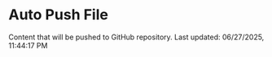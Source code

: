 # Auto Push File

Content that will be pushed to GitHub repository.
Last updated: 06/27/2025, 11:44:17 PM